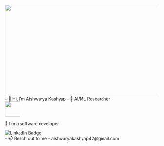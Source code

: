 <div align="center">
  <img src="https://i.giphy.com/media/v1.Y2lkPTc5MGI3NjExYmJpdmMweWtpeG9yenkzN2M2czc0dDhoZXJ0NTU2d3p1ZXZ4ZXJ5cCZlcD12MV9pbnRlcm5hbF9naWZfYnlfaWQmY3Q9Zw/L1R1tvI9svkIWwpVYr/giphy.gif" width="600" height="300"/>
</div>
- 👋 Hi, I’m Aishwarya Kashyap
- 👀 AI/ML Researcher
 <div align="left">
  <img src="https://i.giphy.com/media/v1.Y2lkPTc5MGI3NjExMGVnMTN5OW1kamFhbjQwMjFoejMxZmd0eTIzZmpsbHNjNWxxYmxtbiZlcD12MV9pbnRlcm5hbF9naWZfYnlfaWQmY3Q9cw/WFZvB7VIXBgiz3oDXE/giphy.gif" width="50" height="50"/>
  <p>🌱 I’m a software developer</p>
</div>
<div id="badges">
  <a href="https://www.linkedin.com/in/aishwaryakashyap/">
    <img src="https://img.shields.io/badge/LinkedIn-blue?style=for-the-badge&logo=linkedin&logoColor=white" alt="LinkedIn Badge"/>
  </a>
  </div>
- 📫 Reach out to me - aishwaryakashyap42@gmail.com
  

<!---
aishwarya42/aishwarya42 is a ✨ special ✨ repository because its `README.md` (this file) appears on your GitHub profile.
You can click the Preview link to take a look at your changes.
--->
